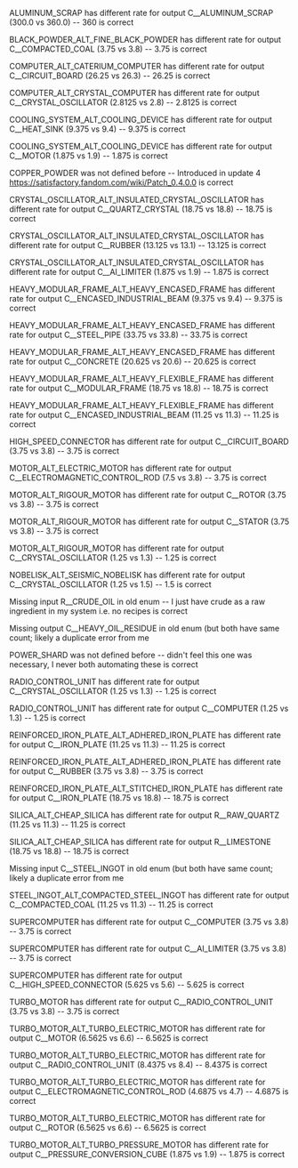 ALUMINUM_SCRAP has different rate for output C__ALUMINUM_SCRAP 
(300.0 vs 360.0) 
-- 360 is correct

BLACK_POWDER_ALT_FINE_BLACK_POWDER has different rate for output C__COMPACTED_COAL 
(3.75 vs 3.8) 
-- 3.75 is correct

COMPUTER_ALT_CATERIUM_COMPUTER has different rate for output C__CIRCUIT_BOARD 
(26.25 vs 26.3) 
-- 26.25 is correct

COMPUTER_ALT_CRYSTAL_COMPUTER has different rate for output C__CRYSTAL_OSCILLATOR 
(2.8125 vs 2.8) 
-- 2.8125 is correct

COOLING_SYSTEM_ALT_COOLING_DEVICE has different rate for output C__HEAT_SINK 
(9.375 vs 9.4)
-- 9.375 is correct

COOLING_SYSTEM_ALT_COOLING_DEVICE has different rate for output C__MOTOR 
(1.875 vs 1.9)
-- 1.875 is correct

COPPER_POWDER was not defined before
-- Introduced in update 4 https://satisfactory.fandom.com/wiki/Patch_0.4.0.0 is correct

CRYSTAL_OSCILLATOR_ALT_INSULATED_CRYSTAL_OSCILLATOR has different rate for output C__QUARTZ_CRYSTAL 
(18.75 vs 18.8) 
-- 18.75 is correct

CRYSTAL_OSCILLATOR_ALT_INSULATED_CRYSTAL_OSCILLATOR has different rate for output C__RUBBER 
(13.125 vs 13.1)
-- 13.125 is correct

CRYSTAL_OSCILLATOR_ALT_INSULATED_CRYSTAL_OSCILLATOR has different rate for output C__AI_LIMITER 
(1.875 vs 1.9)
-- 1.875 is correct

HEAVY_MODULAR_FRAME_ALT_HEAVY_ENCASED_FRAME has different rate for output C__ENCASED_INDUSTRIAL_BEAM 
(9.375 vs 9.4) 
-- 9.375 is correct

HEAVY_MODULAR_FRAME_ALT_HEAVY_ENCASED_FRAME has different rate for output C__STEEL_PIPE 
(33.75 vs 33.8) 
-- 33.75 is correct

HEAVY_MODULAR_FRAME_ALT_HEAVY_ENCASED_FRAME has different rate for output C__CONCRETE 
(20.625 vs 20.6) 
-- 20.625 is correct

HEAVY_MODULAR_FRAME_ALT_HEAVY_FLEXIBLE_FRAME has different rate for output C__MODULAR_FRAME 
(18.75 vs 18.8) 
-- 18.75 is correct

HEAVY_MODULAR_FRAME_ALT_HEAVY_FLEXIBLE_FRAME has different rate for output C__ENCASED_INDUSTRIAL_BEAM 
(11.25 vs 11.3) 
-- 11.25 is correct

HIGH_SPEED_CONNECTOR has different rate for output C__CIRCUIT_BOARD 
(3.75 vs 3.8) 
-- 3.75 is correct

MOTOR_ALT_ELECTRIC_MOTOR has different rate for output C__ELECTROMAGNETIC_CONTROL_ROD 
(7.5 vs 3.8) 
-- 3.75 is correct

MOTOR_ALT_RIGOUR_MOTOR has different rate for output C__ROTOR 
(3.75 vs 3.8) 
-- 3.75 is correct

MOTOR_ALT_RIGOUR_MOTOR has different rate for output C__STATOR 
(3.75 vs 3.8) 
-- 3.75 is correct

MOTOR_ALT_RIGOUR_MOTOR has different rate for output C__CRYSTAL_OSCILLATOR 
(1.25 vs 1.3) 
-- 1.25 is correct

NOBELISK_ALT_SEISMIC_NOBELISK has different rate for output C__CRYSTAL_OSCILLATOR 
(1.25 vs 1.5) 
-- 1.5 is correct

Missing input R__CRUDE_OIL in old enum 
-- I just have crude as a raw ingredient in my system i.e. no recipes is correct

Missing output C__HEAVY_OIL_RESIDUE in old enum 
(but both have same count; likely a duplicate error from me


POWER_SHARD was not defined before
-- didn't feel this one was necessary, I never both automating these is correct

RADIO_CONTROL_UNIT has different rate for output C__CRYSTAL_OSCILLATOR 
(1.25 vs 1.3) 
-- 1.25 is correct

RADIO_CONTROL_UNIT has different rate for output C__COMPUTER 
(1.25 vs 1.3) 
-- 1.25 is correct

REINFORCED_IRON_PLATE_ALT_ADHERED_IRON_PLATE has different rate for output C__IRON_PLATE 
(11.25 vs 11.3) 
-- 11.25 is correct

REINFORCED_IRON_PLATE_ALT_ADHERED_IRON_PLATE has different rate for output C__RUBBER 
(3.75 vs 3.8) 
-- 3.75 is correct

REINFORCED_IRON_PLATE_ALT_STITCHED_IRON_PLATE has different rate for output C__IRON_PLATE 
(18.75 vs 18.8) 
-- 18.75 is correct

SILICA_ALT_CHEAP_SILICA has different rate for output R__RAW_QUARTZ 
(11.25 vs 11.3) 
-- 11.25 is correct

SILICA_ALT_CHEAP_SILICA has different rate for output R__LIMESTONE 
(18.75 vs 18.8) 
-- 18.75 is correct

Missing input C__STEEL_INGOT in old enum 
(but both have same count; likely a duplicate error from me

STEEL_INGOT_ALT_COMPACTED_STEEL_INGOT has different rate for output C__COMPACTED_COAL 
(11.25 vs 11.3) 
-- 11.25 is correct

SUPERCOMPUTER has different rate for output C__COMPUTER 
(3.75 vs 3.8) 
-- 3.75 is correct


SUPERCOMPUTER has different rate for output C__AI_LIMITER 
(3.75 vs 3.8)
-- 3.75 is correct

SUPERCOMPUTER has different rate for output C__HIGH_SPEED_CONNECTOR 
(5.625 vs 5.6)
-- 5.625 is correct

TURBO_MOTOR has different rate for output C__RADIO_CONTROL_UNIT 
(3.75 vs 3.8)
-- 3.75 is correct


TURBO_MOTOR_ALT_TURBO_ELECTRIC_MOTOR has different rate for output C__MOTOR 
(6.5625 vs 6.6) 
-- 6.5625 is correct

TURBO_MOTOR_ALT_TURBO_ELECTRIC_MOTOR has different rate for output C__RADIO_CONTROL_UNIT 
(8.4375 vs 8.4)
-- 8.4375 is correct

TURBO_MOTOR_ALT_TURBO_ELECTRIC_MOTOR has different rate for output C__ELECTROMAGNETIC_CONTROL_ROD 
(4.6875 vs 4.7) 
-- 4.6875 is correct

TURBO_MOTOR_ALT_TURBO_ELECTRIC_MOTOR has different rate for output C__ROTOR 
(6.5625 vs 6.6) 
-- 6.5625 is correct

TURBO_MOTOR_ALT_TURBO_PRESSURE_MOTOR has different rate for output C__PRESSURE_CONVERSION_CUBE 
(1.875 vs 1.9) 
-- 1.875 is correct
